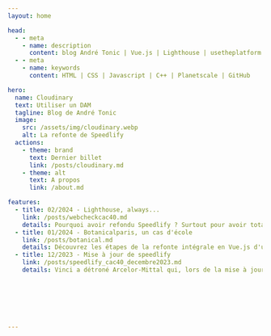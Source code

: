 ```yaml
---
layout: home

head:
  - - meta
    - name: description
      content: blog André Tonic | Vue.js | Lighthouse | usetheplatform | Jamstack | Technologies Cloud 
  - - meta
    - name: keywords
      content: HTML | CSS | Javascript | C++ | Planetscale | GitHub

hero:
  name: Cloudinary
  text: Utiliser un DAM
  tagline: Blog de André Tonic
  image:
    src: /assets/img/cloudinary.webp
    alt: La refonte de Speedlify
  actions:
    - theme: brand
      text: Dernier billet
      link: /posts/cloudinary.md
    - theme: alt
      text: A propos
      link: /about.md

features:
  - title: 02/2024 - Lighthouse, always...
    link: /posts/webcheckcac40.md
    details: Pourquoi avoir refondu Speedlify ? Surtout pour avoir totalement la main sur le code de l'application. J'ai donc repris le module *performance-leaderboard* de Zach et bâti une application en Vue.js, mon framework Javascript de prédilection. Et voici, WebCheck'CAC40 ! 
  - title: 01/2024 - Botanicalparis, un cas d'école
    link: /posts/botanical.md
    details: Découvrez les étapes de la refonte intégrale en Vue.js d'un site e-commerce réalisé sous WordPress. Optimisation des scores Google Lighthouse, connexion à une base de données serverless PlanetScale, authentification à un espace client via auth0, module d'administration, amélioration drastique du poids des images, panier avec Snipcart... 
  - title: 12/2023 - Mise à jour de speedlify
    link: /posts/speedlify_cac40_decembre2023.md
    details: Vinci a détroné Arcelor-Mittal qui, lors de la mise à jour de mars 2023, avait décroché la "timbale" avec un score impressionnant de 400 sur 400 ! Ce sera d'ailleurs la dernière mise à jour de cet outil, bientôt remplacé par WebCheck'CAC40 que j'ai totalement refondu en Vue.js. Stay tuned !







---
```

